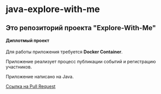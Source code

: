 # java-explore-with-me

## Это репозиторий проекта "Explore-With-Me"

#### Диплотмый проект

Для работы приложения требуется **Docker Container**.

Приложение реализует процесс публикации событий и регистрацию участников.

Приложение написано на Java.

[Ссылка на Pull Request](https://github.com/InnaMrzn/java-explore-with-me/pull/1)

